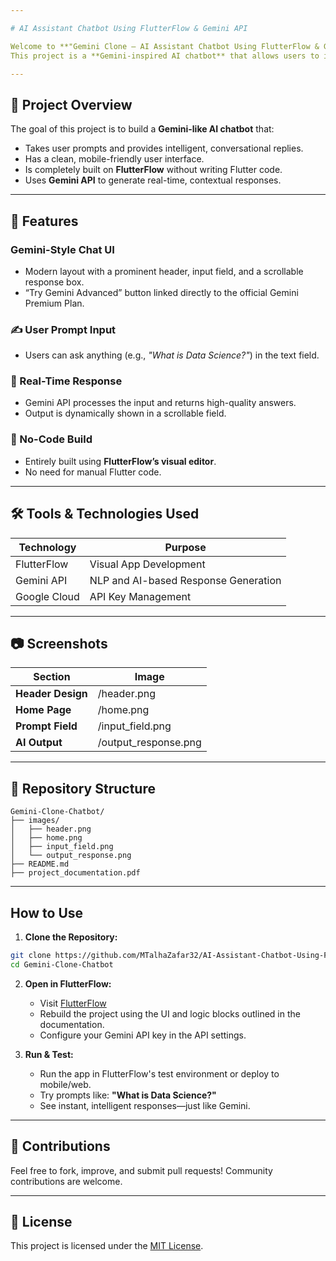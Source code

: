 ```yaml
---

# AI Assistant Chatbot Using FlutterFlow & Gemini API

Welcome to **"Gemini Clone – AI Assistant Chatbot Using FlutterFlow & Gemini API"**!
This project is a **Gemini-inspired AI chatbot** that allows users to interact with a smart assistant via a clean, scrollable interface. It is built entirely using **FlutterFlow** and powered by the **Google Gemini API**, offering real-time responses to user prompts – just like Gemini.

---
```


## 🤖 Project Overview

The goal of this project is to build a **Gemini-like AI chatbot** that:

* Takes user prompts and provides intelligent, conversational replies.
* Has a clean, mobile-friendly user interface.
* Is completely built on **FlutterFlow** without writing Flutter code.
* Uses **Gemini API** to generate real-time, contextual responses.

---

## 📱 Features

### Gemini-Style Chat UI

* Modern layout with a prominent header, input field, and a scrollable response box.
* “Try Gemini Advanced” button linked directly to the official Gemini Premium Plan.

### ✍️ User Prompt Input

* Users can ask anything (e.g., *"What is Data Science?"*) in the text field.

### 💬 Real-Time Response

* Gemini API processes the input and returns high-quality answers.
* Output is dynamically shown in a scrollable field.

### 🧱 No-Code Build

* Entirely built using **FlutterFlow’s visual editor**.
* No need for manual Flutter code.

---

## 🛠 Tools & Technologies Used

| Technology   | Purpose                              |
| ------------ | ------------------------------------ |
| FlutterFlow  | Visual App Development               |
| Gemini API   | NLP and AI-based Response Generation |
| Google Cloud | API Key Management                   |

---

## 📷 Screenshots

| Section           | Image                 |
| ----------------- | --------------------- |
| **Header Design** | /header.png           |
| **Home Page**     | /home.png             |
| **Prompt Field**  | /input_field.png      |
| **AI Output**     | /output_response.png  |

---

## 📁 Repository Structure

```
Gemini-Clone-Chatbot/
├── images/
│   ├── header.png
│   ├── home.png
│   ├── input_field.png
│   └── output_response.png
├── README.md
├── project_documentation.pdf 

```

---

##  How to Use

1. **Clone the Repository:**

```bash
git clone https://github.com/MTalhaZafar32/AI-Assistant-Chatbot-Using-FlutterFlow-Gemini-API.git
cd Gemini-Clone-Chatbot
```

2. **Open in FlutterFlow:**

   * Visit [FlutterFlow](https://flutterflow.io/)
   * Rebuild the project using the UI and logic blocks outlined in the documentation.
   * Configure your Gemini API key in the API settings.

3. **Run & Test:**

   * Run the app in FlutterFlow's test environment or deploy to mobile/web.
   * Try prompts like: **"What is Data Science?"**
   * See instant, intelligent responses—just like Gemini.

---

## 🤝 Contributions

Feel free to fork, improve, and submit pull requests! Community contributions are welcome.

---

## 📜 License

This project is licensed under the [MIT License](LICENSE).
